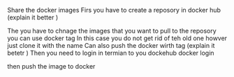 Share the docker images 
Firs  you have to create a reposory in docker  hub (explain it better )

The you have to chnage the images that  you want to  pull to the reposory 
 you can use 
 docker tag 
In this case you do not get rid of  teh old one howver just clone it with the name 
Can also push the docker wirth tag (explain it betetr )
Then you need to login in termian to you dockehub 
docker login 

then push the image to docker 
